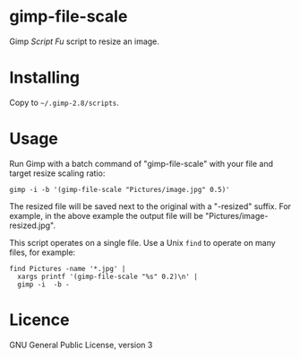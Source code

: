 gimp-file-scale
===============

Gimp *Script Fu* script to resize an image.


# Installing

Copy to `~/.gimp-2.8/scripts`.


# Usage

Run Gimp with a batch command of "gimp-file-scale" with your file and target
resize scaling ratio:

    gimp -i -b '(gimp-file-scale "Pictures/image.jpg" 0.5)'


The resized file will be saved next to the original with a "-resized" suffix.
For example, in the above example the output file will be
"Pictures/image-resized.jpg".


This script operates on a single file. Use a Unix `find` to operate on many
files, for example:

    find Pictures -name '*.jpg' |
      xargs printf '(gimp-file-scale "%s" 0.2)\n' |
      gimp -i  -b -


# Licence

GNU General Public License, version 3
